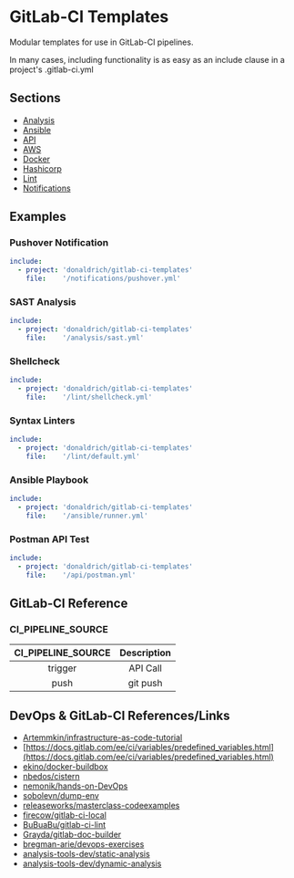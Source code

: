 # GitLab-CI Templates

Modular templates for use in GitLab-CI pipelines.

In many cases, including functionality is as easy as an include clause in a project's .gitlab-ci.yml

## Sections

* [Analysis](analysis/README.md)
* [Ansible](ansible/README.md)
* [API](api/README.md)
* [AWS](aws/README.md)
* [Docker](docker)
* [Hashicorp](hashicorp/README.md)
* [Lint](lint/README.md)
* [Notifications](notifications)

## Examples

### Pushover Notification

```yaml
include:
  - project: 'donaldrich/gitlab-ci-templates'
    file:    '/notifications/pushover.yml'
```

### SAST Analysis

```yaml
include:
  - project: 'donaldrich/gitlab-ci-templates'
    file:    '/analysis/sast.yml'
```

### Shellcheck

```yaml
include:
  - project: 'donaldrich/gitlab-ci-templates'
    file:    '/lint/shellcheck.yml'
```

### Syntax Linters

```yaml
include:
  - project: 'donaldrich/gitlab-ci-templates'
    file:    '/lint/default.yml'
```

### Ansible Playbook

```yaml
include:
  - project: 'donaldrich/gitlab-ci-templates'
    file:    '/ansible/runner.yml'
```

### Postman API Test

```yaml
include:
  - project: 'donaldrich/gitlab-ci-templates'
    file:    '/api/postman.yml'
```

## GitLab-CI Reference

### CI_PIPELINE_SOURCE

| CI_PIPELINE_SOURCE | Description |
| :----------------: | :---------: |
| trigger | API Call |
| push | git push |

## DevOps & GitLab-CI References/Links

* [Artemmkin/infrastructure-as-code-tutorial](https://github.com/Artemmkin/infrastructure-as-code-tutorial)
* [https://docs.gitlab.com/ee/ci/variables/predefined_variables.html](https://docs.gitlab.com/ee/ci/variables/predefined_variables.html)
* [ekino/docker-buildbox](https://github.com/ekino/docker-buildbox)
* [nbedos/cistern](https://github.com/nbedos/cistern)
* [nemonik/hands-on-DevOps](https://github.com/nemonik/hands-on-DevOps)
* [sobolevn/dump-env](https://github.com/sobolevn/dump-env)
* [releaseworks/masterclass-codeexamples](https://github.com/releaseworks/masterclass-codeexamples)
* [firecow/gitlab-ci-local](https://github.com/firecow/gitlab-ci-local)
* [BuBuaBu/gitlab-ci-lint](https://github.com/BuBuaBu/gitlab-ci-lint)
* [Grayda/gitlab-doc-builder](https://github.com/Grayda/gitlab-doc-builder)
* [bregman-arie/devops-exercises](https://github.com/bregman-arie/devops-exercises)
* [analysis-tools-dev/static-analysis](https://github.com/analysis-tools-dev/static-analysis)
* [analysis-tools-dev/dynamic-analysis](https://github.com/analysis-tools-dev/dynamic-analysis)
